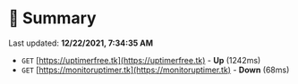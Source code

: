 # 📖 Summary
Last updated: **12/22/2021, 7:34:35 AM**

- `GET` [https://uptimerfree.tk](https://uptimerfree.tk) - **Up** (1242ms)
- `GET` [https://monitoruptimer.tk](https://monitoruptimer.tk) - **Down** (68ms)
